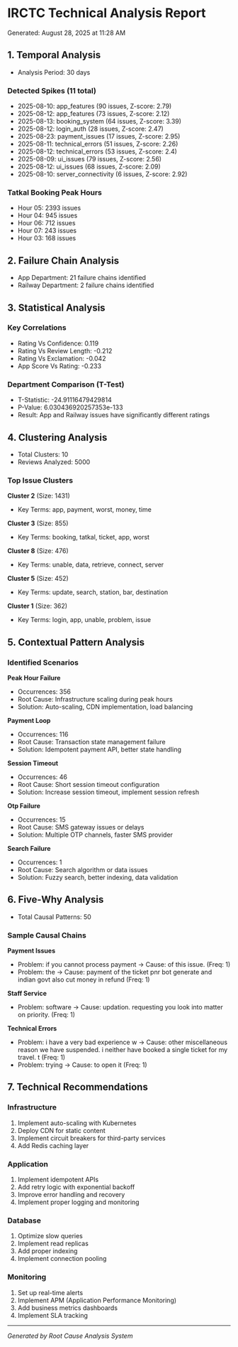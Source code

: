 
# IRCTC Technical Analysis Report
Generated: August 28, 2025 at 11:28 AM

## 1. Temporal Analysis
- Analysis Period: 30 days

### Detected Spikes (11 total)
- 2025-08-10: app_features (90 issues, Z-score: 2.79)
- 2025-08-12: app_features (73 issues, Z-score: 2.12)
- 2025-08-13: booking_system (64 issues, Z-score: 3.39)
- 2025-08-12: login_auth (28 issues, Z-score: 2.47)
- 2025-08-23: payment_issues (17 issues, Z-score: 2.95)
- 2025-08-11: technical_errors (51 issues, Z-score: 2.26)
- 2025-08-12: technical_errors (53 issues, Z-score: 2.4)
- 2025-08-09: ui_issues (79 issues, Z-score: 2.56)
- 2025-08-12: ui_issues (68 issues, Z-score: 2.09)
- 2025-08-10: server_connectivity (6 issues, Z-score: 2.92)

### Tatkal Booking Peak Hours
- Hour 05: 2393 issues
- Hour 04: 945 issues
- Hour 06: 712 issues
- Hour 07: 243 issues
- Hour 03: 168 issues

## 2. Failure Chain Analysis
- App Department: 21 failure chains identified
- Railway Department: 2 failure chains identified

## 3. Statistical Analysis

### Key Correlations
- Rating Vs Confidence: 0.119
- Rating Vs Review Length: -0.212
- Rating Vs Exclamation: -0.042
- App Score Vs Rating: -0.233

### Department Comparison (T-Test)
- T-Statistic: -24.91116479429814
- P-Value: 6.030436920257353e-133
- Result: App and Railway issues have significantly different ratings

## 4. Clustering Analysis
- Total Clusters: 10
- Reviews Analyzed: 5000

### Top Issue Clusters

**Cluster 2** (Size: 1431)
- Key Terms: app, payment, worst, money, time

**Cluster 3** (Size: 855)
- Key Terms: booking, tatkal, ticket, app, worst

**Cluster 8** (Size: 476)
- Key Terms: unable, data, retrieve, connect, server

**Cluster 5** (Size: 452)
- Key Terms: update, search, station, bar, destination

**Cluster 1** (Size: 362)
- Key Terms: login, app, unable, problem, issue

## 5. Contextual Pattern Analysis

### Identified Scenarios

**Peak Hour Failure**
- Occurrences: 356
- Root Cause: Infrastructure scaling during peak hours
- Solution: Auto-scaling, CDN implementation, load balancing

**Payment Loop**
- Occurrences: 116
- Root Cause: Transaction state management failure
- Solution: Idempotent payment API, better state handling

**Session Timeout**
- Occurrences: 46
- Root Cause: Short session timeout configuration
- Solution: Increase session timeout, implement session refresh

**Otp Failure**
- Occurrences: 15
- Root Cause: SMS gateway issues or delays
- Solution: Multiple OTP channels, faster SMS provider

**Search Failure**
- Occurrences: 1
- Root Cause: Search algorithm or data issues
- Solution: Fuzzy search, better indexing, data validation

## 6. Five-Why Analysis
- Total Causal Patterns: 50

### Sample Causal Chains

**Payment Issues**
- Problem: if you cannot process payment 
  → Cause: of this issue. (Freq: 1)
- Problem: the
  → Cause: payment of the ticket pnr bot generate and indian govt also cut money in refund (Freq: 1)

**Staff Service**
- Problem: software
  → Cause: updation. requesting you look into matter on priority. (Freq: 1)

**Technical Errors**
- Problem: i have a very bad experience w
  → Cause: other miscellaneous reason we have suspended. i neither have booked a single ticket for my travel. t (Freq: 1)
- Problem: trying
  → Cause: to open it (Freq: 1)


## 7. Technical Recommendations

### Infrastructure
1. Implement auto-scaling with Kubernetes
2. Deploy CDN for static content
3. Implement circuit breakers for third-party services
4. Add Redis caching layer

### Application
1. Implement idempotent APIs
2. Add retry logic with exponential backoff
3. Improve error handling and recovery
4. Implement proper logging and monitoring

### Database
1. Optimize slow queries
2. Implement read replicas
3. Add proper indexing
4. Implement connection pooling

### Monitoring
1. Set up real-time alerts
2. Implement APM (Application Performance Monitoring)
3. Add business metrics dashboards
4. Implement SLA tracking

---
*Generated by Root Cause Analysis System*
